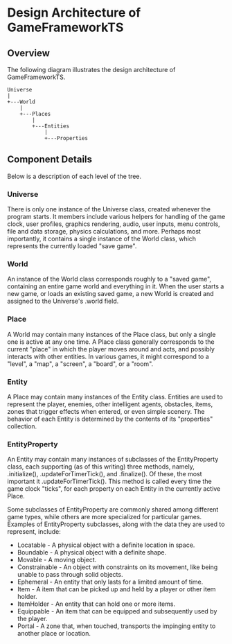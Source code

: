 Design Architecture of GameFrameworkTS
======================================

Overview
--------

The following diagram illustrates the design architecture of GameFrameworkTS.

	Universe
	|
	+---World
		|
		+---Places
			|
			+---Entities
				|
				+---Properties


Component Details
-----------------

Below is a description of each level of the tree.

### Universe 

There is only one instance of the Universe class, created whenever the program starts.  It members include various helpers for handling of the game clock, user profiles, graphics rendering, audio, user inputs, menu controls, file and data storage, physics calculations, and more.  Perhaps most importantly, it contains a single instance of the World class, which represents the currently loaded "save game".

### World

An instance of the World class corresponds roughly to a "saved game", containing an entire game world and everything in it.  When the user starts a new game, or loads an existing saved game, a new World is created and assigned to the Universe's .world field.

### Place

A World may contain many instances of the Place class, but only a single one is active at any one time.  A Place class generally corresponds to the current "place" in which the player moves around and acts, and possibly interacts with other entities.  In various games, it might correspond to a "level", a "map", a "screen", a "board", or a "room".

### Entity

A Place may contain many instances of the Entity class.  Entities are used to represent the player, enemies, other intelligent agents, obstacles, items, zones that trigger effects when entered, or even simple scenery.  The behavior of each Entity is determined by the contents of its "properties" collection.

### EntityProperty

An Entity may contain many instances of subclasses of the EntityProperty class, each supporting (as of this writing) three methods, namely, .initialize(), .updateForTimerTick(), and .finalize().  Of these, the most important it .updateForTimerTick().  This method is called every time the game clock "ticks", for each property on each Entity in the currently active Place.

Some subclasses of EntityProperty are commonly shared among different game types, while others are more specialized for particular games.  Examples of EntityProperty subclasses, along with the data they are used to represent, include:

* Locatable - A physical object with a definite location in space.
* Boundable - A physical object with a definite shape.
* Movable - A moving object.
* Constrainable - An object with constraints on its movement, like being unable to pass through solid objects.
* Ephemeral - An entity that only lasts for a limited amount of time.
* Item - A item that can be picked up and held by a player or other item holder.
* ItemHolder - An entity that can hold one or more items.
* Equippable - An item that can be equipped and subsequently used by the player.
* Portal - A zone that, when touched, transports the impinging entity to another place or location.
